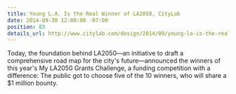 ```yaml
---
title: Young L.A. Is the Real Winner of LA2050, CityLab
date: 2014-09-30 12:00:00 -07:00
position: 83
details_url: http://www.citylab.com/design/2014/09/young-la-is-the-real-winner-of-la2050/380948/
---
```


Today, the foundation behind LA2050—an initiative to draft a comprehensive road map for the city's future—announced the winners of this year's My LA2050 Grants Challenge, a funding competition with a difference: The public got to choose five of the 10 winners, who will share a $1 million bounty.

